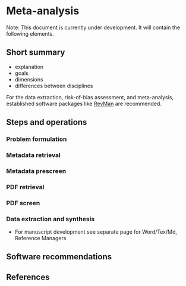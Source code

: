 # Meta-analysis

Note: This document is currently under development. It will contain the following elements.

## Short summary

- explanation
- goals
- dimensions
- differences between disciplines

For the data extraction, risk-of-bias assessment, and meta-analysis, established software packages like [RevMan](https://training.cochrane.org/online-learning/core-software/revman) are recommended.

## Steps and operations

### Problem formulation

### Metadata retrieval

### Metadata prescreen

### PDF retrieval

### PDF screen

### Data extraction and synthesis

- For manuscript development see separate page for Word/Tex/Md, Reference Managers

## Software recommendations

## References
